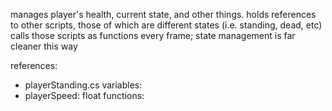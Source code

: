 manages player's health, current state, and other things. 
holds references to other scripts, those of which are different states (i.e. standing, dead, etc)
calls those scripts as functions every frame; state management is far cleaner this way 

references: 
- playerStanding.cs
variables:
- playerSpeed: float
functions: 